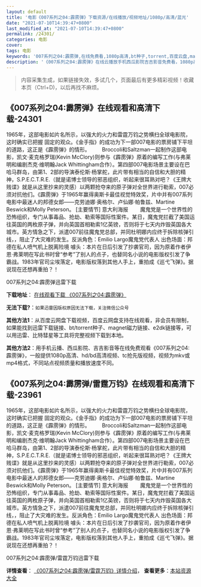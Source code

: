 ```yaml
---
layout: default
title: '电影《007系列之04:霹雳弹》下载资源/在线播放/视频地址/1080p/高清/蓝光'
date: "2021-07-10T14:39:47+0800"
last_modified_at: "2021-07-10T14:39:47+0800"
permalink: /24301/
categories: 电影
cover:
tags: 电影
keywords: '007系列之04:霹雳弹,在线免费看,1080p高清,bt种子,torrent,百度云盘,magnet,磁力链,迅雷下载资源'
description: '《007系列之04:霹雳弹》在线云播放手机西瓜影院吉吉影音免费看，1080p高清bd/hd未删减完整版和tc抢先枪版，mkv/mp4格式，附带bt/torrent种子、magnet/磁力链、百度云盘、网盘资源迅雷下载链接'
---
```


>内容采集生成，如果链接失效，多试几个，页面最后有更多精彩视频！收藏本页（Ctrl+D)，以后再找不麻烦。


## 《007系列之04:霹雳弹》在线观看和高清下载-24301

1965年，这部电影如片名所示，以强大的火力和雷霆万钧之势横扫全球电影院，这时确实已把握 固定的观众。《金手指》的成功为下一部007电影的票房铺下平坦的道路，这正是《霹雳弹》的情形。 　　Broccoli和Saltzman一起制作这部电影，凯文·麦克格罗瑞(Kevin McClory)则参与《霹雳弹》原着的编写工作(与弗莱明和编剧杰克&middot;维明翰Jack Whittingham合作）。第四部007电影场景主要设在巴哈马群岛，由第1、2部的导演泰伦斯&middot;杨掌舵，此片带有相当的自信和大胆的精神，S.P.E.C.T.R.E.（就是诺博士领导的邪恶组织，听起来很耳熟对吧？《王牌大贱谍》就是从这里抄来的灵感）以两颗抢夺来的原子弹对全世界进行勒索，007必须对抗他们。《霹雳弹》于1965年赢得奥斯卡最佳视觉特效奖，片中并有007系列电影中最迷人的邦德女郎&mdash;—克劳迪娜·奥格尔、卢仙娜·帕鲁兹、Martine Beswick和Molly Peterson。 [主要情节] 意大利海报 　　魔鬼党是一个世界性的恐怖组织，专门从事毒品、抢劫、勒索等国际性案件。某日，魔鬼党拦截了美国运往英国的两枚原子弹，并向英国首相勒索1亿英镑，否则将于七天内炸毁英国各大城市。英方情急之下，派遣007前往魔鬼党总部，并同杜明娜内应终于拆除核弹引线，，阻止了大灾难的发生。反派角色：Emilio Largo魔鬼党代表人 出色场面：邦德在私人喷气机上脱离险境 噱头：本片在日后引发了抄袭官司，因为原着作者伊恩&middot;弗莱明在写此书时曾&ldquo;参考&rdquo;了别人的点子，也替同名小说的电影版权引发了争霸战。1983年官司尘埃落定，电影版权落到其他人手上，重拍成《巡弋飞弹》。据说现在还想再重拍？！


007系列之04:霹雳弹迅雷下载

**下载地址**： [在线观看下载 《007系列之04:霹雳弹》](https://www.993dy.com//vod-detail-id-23846.html) 


**无法下载?**：`如果迅雷因版权原因无法下载，关注微信公众号 `

**其他方法1**：从百度云网盘下载视频，百度云网盘支持在线观看，非会员有限制，如果能找到迅雷下载链接、bt/torrent种子、magnet磁力链接、e2dk链接等，可以用迅雷、比特彗星等工具将完整视频下载到本地。

**其他方法2**：用手机云播、西瓜影院、吉吉影音等在线免费观看《007系列之04:霹雳弹》，一般提供1080p高清、hd/bd高清视频、tc抢先版视频，视频为mkv或mp4格式，不同站点视频质量和播放速度不同。


## 《007系列之04:霹雳弹/雷霆万钧》在线观看和高清下载-23961

1965年，这部电影如片名所示，以强大的火力和雷霆万钧之势横扫全球电影院，这时确实已把握 固定的观众。《金手指》的成功为下一部007电影的票房铺下平坦的道路，这正是《霹雳弹》的情形。 　　Broccoli和Saltzman一起制作这部电影，凯文·麦克格罗瑞(Kevin McClory)则参与《霹雳弹》原着的编写工作(与弗莱明和编剧杰克&middot;维明翰Jack Whittingham合作）。第四部007电影场景主要设在巴哈马群岛，由第1、2部的导演泰伦斯&middot;杨掌舵，此片带有相当的自信和大胆的精神，S.P.E.C.T.R.E.（就是诺博士领导的邪恶组织，听起来很耳熟对吧？《王牌大贱谍》就是从这里抄来的灵感）以两颗抢夺来的原子弹对全世界进行勒索，007必须对抗他们。《霹雳弹》于1965年赢得奥斯卡最佳视觉特效奖，片中并有007系列电影中最迷人的邦德女郎&mdash;—克劳迪娜·奥格尔、卢仙娜·帕鲁兹、Martine Beswick和Molly Peterson。 [主要情节] 意大利海报 　　魔鬼党是一个世界性的恐怖组织，专门从事毒品、抢劫、勒索等国际性案件。某日，魔鬼党拦截了美国运往英国的两枚原子弹，并向英国首相勒索1亿英镑，否则将于七天内炸毁英国各大城市。英方情急之下，派遣007前往魔鬼党总部，并同杜明娜内应终于拆除核弹引线，，阻止了大灾难的发生。反派角色：Emilio Largo魔鬼党代表人 出色场面：邦德在私人喷气机上脱离险境 噱头：本片在日后引发了抄袭官司，因为原着作者伊恩&middot;弗莱明在写此书时曾&ldquo;参考&rdquo;了别人的点子，也替同名小说的电影版权引发了争霸战。1983年官司尘埃落定，电影版权落到其他人手上，重拍成《巡弋飞弹》。据说现在还想再重拍？！


007系列之04:霹雳弹/雷霆万钧迅雷下载

**详情查看**： [《007系列之04:霹雳弹/雷霆万钧》详情介绍](/movie/23961/)， **查看更多**：[本站资源大全](/movie/t/all/)

